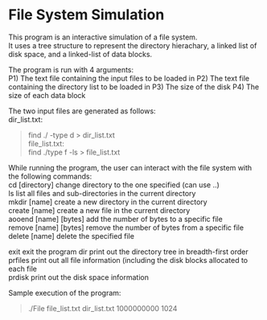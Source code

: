 # File System Simulation
This program is an interactive simulation of a file system.    
It uses a tree structure to represent the directory hierachary, a linked list of disk space, and a linked-list of data blocks.   
   
The program is run with 4 arguments:   
   P1) The text file containing the input files to be loaded in
   P2) The text file containing the directory list to be loaded in
   P3) The size of the disk
   P4) The size of each data block   
   
   
The two input files are generated as follows:   
   dir_list.txt:   
   > find ./ -type d > dir_list.txt   
   file_list.txt:    
   >find ./type f -ls > file_list.txt    
       
While running the program, the user can interact with the file system with the following commands:   
   cd [directory]          change directory to the one specified (can use ..)    
   ls                      list all files and sub-directories in the current directory   
   mkdir [name]            create a new directory in the current directory    
   create [name]           create a new file in the current directory   
   aooend [name] [bytes]   add the number of bytes to a specific file   
   remove [name] [bytes]   remove the number of bytes from a specific file   
   delete [name]           delete the specified file   
        
   exit     exit the program
   dir      print out the directory tree in breadth-first order   
   prfiles  print out all file information (including the disk blocks allocated to each file   
   prdisk   print out the disk space information   
   
      
  Sample execution of the program:   
  > ./File file_list.txt dir_list.txt 1000000000 1024
  
  

